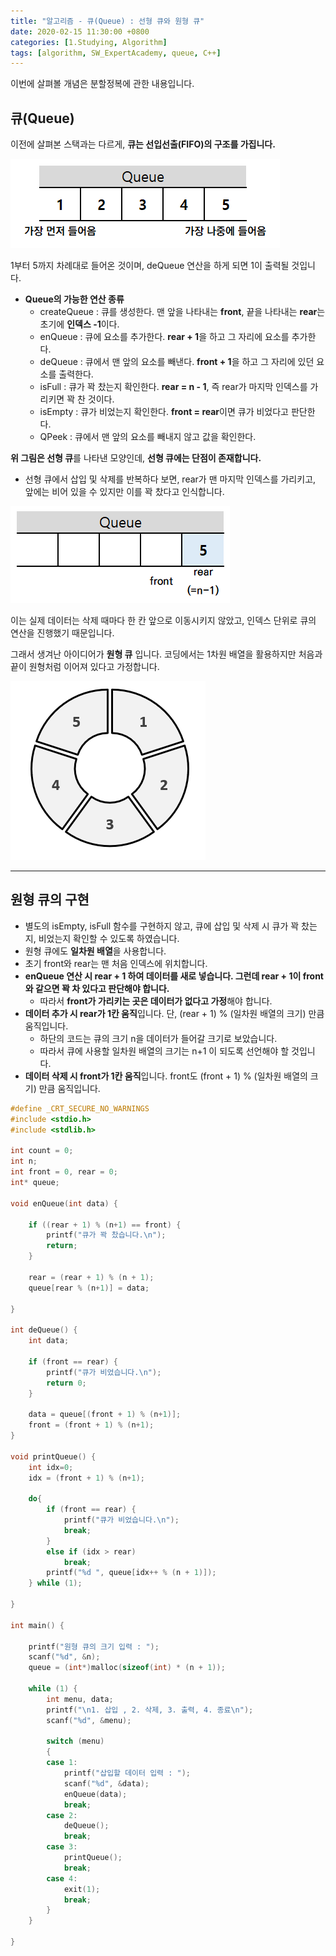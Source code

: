 ```yaml
---
title: "알고리즘 - 큐(Queue) : 선형 큐와 원형 큐"
date: 2020-02-15 11:30:00 +0800
categories: [1.Studying, Algorithm]
tags: [algorithm, SW_ExpertAcademy, queue, C++]
---
```




이번에 살펴볼 개념은 분할정복에 관한 내용입니다.



## 큐(Queue)

이전에 살펴본 스택과는 다르게, **큐는 선입선출(FIFO)의 구조를 가집니다.**

![](https://github.com/ChanhuiSeok/ChanhuiSeok.github.io/blob/master/assets/img/sample/algo26_1.PNG?raw=true)

1부터 5까지 차례대로 들어온 것이며, deQueue 연산을 하게 되면 1이 출력될 것입니다.

* **Queue의 가능한 연산 종류**
  * createQueue : 큐를 생성한다. 맨 앞을 나타내는 **front**, 끝을 나타내는 **rear**는 초기에 **인덱스 -1**이다.
  * enQueue : 큐에 요소를 추가한다. **rear + 1**을 하고 그 자리에 요소를 추가한다.
  * deQueue : 큐에서 맨 앞의 요소를 빼낸다. **front + 1**을 하고 그 자리에 있던 요소를 출력한다.
  * isFull : 큐가 꽉 찼는지 확인한다. **rear = n - 1**, 즉 rear가 마지막 인덱스를 가리키면 꽉 찬 것이다.
  * isEmpty : 큐가 비었는지 확인한다. **front = rear**이면 큐가 비었다고 판단한다.
  * QPeek : 큐에서 맨 앞의 요소를 빼내지 않고 값을 확인한다.

**위 그림은 선형 큐**를 나타낸 모양인데, **선형 큐에는 단점이 존재합니다.**

* 선형 큐에서 삽입 및 삭제를 반복하다 보면, rear가 맨 마지막 인덱스를 가리키고, 앞에는 비어 있을 수 있지만 이를 꽉 찼다고 인식합니다.

![](https://github.com/ChanhuiSeok/ChanhuiSeok.github.io/blob/master/assets/img/sample/algo26_3.PNG?raw=true)

이는 실제 데이터는 삭제 때마다 한 칸 앞으로 이동시키지 않았고, 인덱스 단위로 큐의 연산을 진행했기 때문입니다. 

그래서 생겨난 아이디어가 **원형 큐** 입니다. 코딩에서는 1차원 배열을 활용하지만 처음과 끝이 원형처럼 이어져 있다고 가정합니다.

![](https://github.com/ChanhuiSeok/ChanhuiSeok.github.io/blob/master/assets/img/sample/algo26_2.PNG?raw=true)

------



## **원형 큐의 구현**

* 별도의 isEmpty, isFull 함수를 구현하지 않고, 큐에 삽입 및 삭제 시 큐가 꽉 찼는지, 비었는지 확인할 수 있도록 하였습니다.
* 원형 큐에도 **일차원 배열**을 사용합니다.
* 초기 front와 rear는 맨 처음 인덱스에 위치합니다.
* **enQueue 연산 시 rear + 1 하여 데이터를 새로 넣습니다. 그런데 rear + 1이 front와 같으면 꽉 차 있다고 판단해야 합니다.**
  * 따라서 **front가 가리키는 곳은 데이터가 없다고 가정**해야 합니다.
* **데이터 추가 시 rear가 1칸 움직**입니다. 단, (rear + 1) % (일차원 배열의 크기) 만큼 움직입니다.
  * 하단의 코드는 큐의 크기 n을 데이터가 들어갈 크기로 보았습니다.
  * 따라서 큐에 사용할 일차원 배열의 크기는 n+1 이 되도록 선언해야 할 것입니다.
* **데이터 삭제 시 front가 1칸 움직**입니다. front도 (front + 1) % (일차원 배열의 크기) 만큼 움직입니다.

```c++
#define _CRT_SECURE_NO_WARNINGS
#include <stdio.h>
#include <stdlib.h>

int count = 0;
int n;
int front = 0, rear = 0;
int* queue;

void enQueue(int data) {

	if ((rear + 1) % (n+1) == front) {
		printf("큐가 꽉 찼습니다.\n");
		return;
	}

	rear = (rear + 1) % (n + 1);
	queue[rear % (n+1)] = data;

}

int deQueue() {
	int data;

	if (front == rear) {
		printf("큐가 비었습니다.\n");
		return 0;
	}

	data = queue[(front + 1) % (n+1)];
	front = (front + 1) % (n+1);
}

void printQueue() {
	int idx=0;	
	idx = (front + 1) % (n+1);

	do{			
		if (front == rear) {
			printf("큐가 비었습니다.\n");
			break;
		}
		else if (idx > rear)
			break;
		printf("%d ", queue[idx++ % (n + 1)]);
	} while (1);

}

int main() {

	printf("원형 큐의 크기 입력 : ");
	scanf("%d", &n);
	queue = (int*)malloc(sizeof(int) * (n + 1));

	while (1) {
		int menu, data;
		printf("\n1. 삽입 , 2. 삭제, 3. 출력, 4. 종료\n");
		scanf("%d", &menu);

		switch (menu)
		{
		case 1:
			printf("삽입할 데이터 입력 : ");
			scanf("%d", &data);
			enQueue(data);
			break;
		case 2:
			deQueue();
			break;
		case 3:
			printQueue();
			break;
		case 4:
			exit(1);
			break;
		}
	}

}
```

